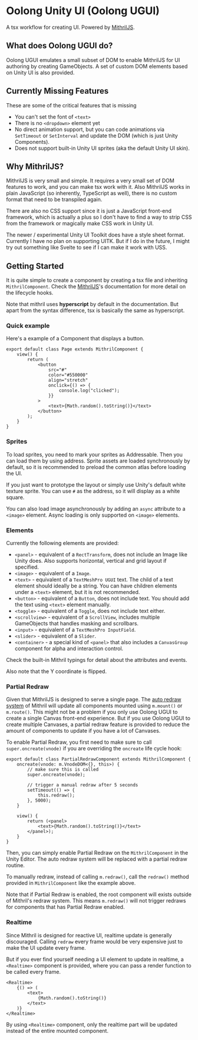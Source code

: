# Oolong Unity UI (Oolong UGUI)

A tsx workflow for creating UI. Powered by [MithrilJS](https://mithril.js.org/).

## What does Oolong UGUI do?

Oolong UGUI emulates a small subset of DOM to enable MithrilJS for UI authoring by creating GameObjects. A set of custom
DOM elements based on Unity UI is also provided.

## Currently Missing Features

These are some of the critical features that is missing

- You can't set the font of `<text>`
- There is no `<dropdown>` element yet
- No direct animation support, but you can code animations via `SetTimeout` or `SetInterval` and update the DOM (which
  is just Unity Components).
- Does not support built-in Unity UI sprites (aka the default Unity UI skin).

## Why MithrilJS?

MithrilJS is very small and simple. It requires a very small set of DOM features to work, and you can make tsx work with
it. Also MithrilJS works in plain JavaScript (so inherently, TypeScript as well), there is no custom format that need to
be transpiled again.

There are also no CSS support since it is just a JavaScript front-end framework, which is actually a plus so I don't
have to find a way to strip CSS from the framework or magically make CSS work in Unity UI.

The newer / experimental Unity UI Toolkit does have a style sheet format. Currently I have no plan on supporting UITK.
But if I do in the future, I might try out something like Svelte to see if I can make it work with USS.

## Getting Started

It is quite simple to create a component by creating a tsx file and inheriting `MithrilComponent`. Check
the [MithrilJS](https://mithril.js.org/)'s documentation for more detail on the lifecycle hooks.

Note that mithril uses **hyperscript** by default in the documentation. But apart from the syntax difference, tsx is
basically the same as hyperscript.

### Quick example

Here's a example of a Component that displays a button.

```tsx
export default class Page extends MithrilComponent {
    view() {
        return (
            <button
                src="#"
                color="#550000"
                align="stretch"
                onclick={() => {
                    console.log("clicked");
                }}
            >
                <text>{Math.random().toString()}</text>
            </button>
        );
    }
}
```

### Sprites

To load sprites, you need to mark your sprites as Addressable. Then you can load them by using address. Sprite assets
are loaded synchronously by default, so it is recommended to preload the common atlas before loading the UI.

If you just want to prototype the layout or simply use Unity's default white texture sprite. You can use `#` as the
address, so it will display as a white square.

You can also load image asynchronously by adding an `async` attribute to a `<image>` element. Async loading is only
supported on `<image>` elements.

### Elements

Currently the following elements are provided:

- `<panel>` - equivalent of a `RectTransform`, does not include an Image like Unity does. Also supports horizontal,
  vertical and grid layout if specified.
- `<image>` - equivalent of a `Image`.
- `<text>` - equivalent of a `TextMeshPro UGUI` text. The child of a text element should ideally be a string. You can
  have children elements under a `<text>` element, but it is not recommended.
- `<button>` - equivalent of a `Button`, does not include text. You should add the text using `<text>` element manually.
- `<toggle>` - equivalent of a `Toggle`, does not include text either.
- `<scrollview>` - equivalent of a `ScrollView`, includes multiple GameObjects that handles masking and scrollbars.
- `<input>` - equivalent of a `TextMeshPro InputField`.
- `<slider>` - equivalent of a `Slider`.
- `<container>` - a special kind of `<panel>` that also includes a `CanvasGroup` component for alpha and interaction
  control.

Check the built-in Mithril typings for detail about the attributes and events.

Also note that the Y coordinate is flipped.

### Partial Redraw

Given that MithrilJS is designed to serve a single page.
The [auto redraw system](https://mithril.js.org/autoredraw.html) of Mithril will update all components mounted
using `m.mount()` or `m.route()`. This might not be a problem if you only use Oolong UGUI to create a single Canvas
front-end experience. But if you use Oolong UGUI to create multiple Canvases, a partial redraw feature is provided to
reduce the amount of components to update if you have a lot of Canvases.

To enable Partial Redraw, you first need to make sure to call `super.oncreate(vnode)` if you are overriding
the `oncreate` life cycle hook:

```tsx
export default class PartialRedrawComponent extends MithrilComponent {
    oncreate(vnode: m.VnodeDOM<{}, this>) {
        // make sure this is called
        super.oncreate(vnode);

        // trigger a manual redraw after 5 seconds
        setTimeout(() => {
            this.redraw();
        }, 5000);
    }

    view() {
        return (<panel>
            <text>{Math.random().toString()}</text>
        </panel>);
    }
}
```

Then, you can simply enable Partial Redraw on the `MithrilComponent` in the Unity Editor. The auto redraw system will be
replaced with a partial redraw routine.

To manually redraw, instead of calling `m.redraw()`, call the `redraw()` method provided in `MithrilComponent` like the example
above.

Note that if Partial Redraw is enabled, the root component will exists outside of Mithril's redraw system. This means `m.redraw()` will not trigger redraws for components that has Partial Redraw enabled.

### Realtime

Since Mithril is designed for reactive UI, realtime update is generally discouraged. Calling `redraw` every frame would be very expensive just to make the UI update every frame.

But if you ever find yourself needing a UI element to update in realtime, a `<Realtime>` component is provided, where you can pass a render function to be called every frame.

```tsx
<Realtime>
    {() => (
        <text>
            {Math.random().toString()}
        </text>
    )}
</Realtime>
```

By using `<Realtime>` component, only the realtime part will be updated instead of the entire mounted component.
